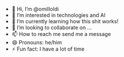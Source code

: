 - 👋 Hi, I’m @omilloldi
- 👀 I’m interested in technologies and AI
- 🌱 I’m currently learning how this shit works!
- 💞️ I’m looking to collaborate on ...
- 📫 How to reach me send me a message
- 😄 Pronouns: he/him
- ⚡ Fun fact: I have a lot of time

<!---
omilloldi/omilloldi is a ✨ special ✨ repository because its `README.md` (this file) appears on your GitHub profile.
You can click the Preview link to take a look at your changes.
--->
